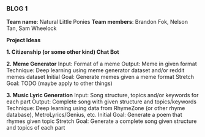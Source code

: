 ### BLOG 1 ###

**Team name**: Natural Little Ponies
**Team members**: Brandon Fok, Nelson Tan, Sam Wheelock

**Project Ideas**

**1. Citizenship (or some other kind) Chat Bot**

**2. Meme Generator**
Input: Format of a meme
Output: Meme in given format
Technique: Deep learning using meme generator dataset and/or reddit memes dataset
Initial Goal: Generate memes given a meme format
Stretch Goal: TODO (maybe apply to other things)

**3. Music Lyric Generation**
Input: Song structure, topics and/or keywords for each part
Output: Complete song with given structure and topics/keywords
Technique: Deep learning using data from RhymeZone (or other rhyme database), MetroLyrics/Genius, etc.
Initial Goal: Generate a poem that rhymes given topic
Stretch Goal: Generate a complete song given structure and topics of each part